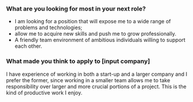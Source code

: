 ### What are you looking for most in your next role?
 - I am looking for a position that will expose me to a wide range of problems and technologies; 
 - allow me to acquire new skills and push me to grow professionally.
 - A friendly team environment of ambitious individuals willing to support each other.  

### What made you think to apply to [input company]

I have experience of working in both a start-up and a larger company and I prefer the former, since working in a smaller team allows me to take responsibility over larger and more crucial portions of a project. This is the kind of productive work I enjoy.